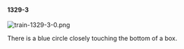 #### 1329-3
![train-1329-3-0.png](https://github.com/lil-lab/nlvr/raw/master/nlvr/train/images/73/train-1329-3-0.png "train-1329-3-0.png")

There is a blue circle closely touching the bottom of a box.